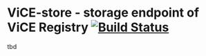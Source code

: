 # ViCE-store - storage endpoint of ViCE Registry [![Build Status](https://travis-ci.org/vice-registry/vice-store.svg?branch=master)](https://travis-ci.org/vice-registry/vice-store)

tbd